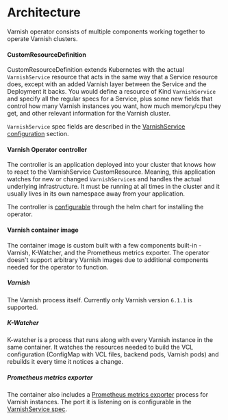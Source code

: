 # Architecture

Varnish operator consists of multiple components working together to operate Varnish clusters.

#### CustomResourceDefinition
CustomResourceDefinition extends Kubernetes with the actual `VarnishService` resource that acts in the same way that a Service resource does, except with an added Varnish layer between the Service and the Deployment it backs. You would define a resource of Kind `VarnishService` and specify all the regular specs for a Service, plus some new fields that control how many Varnish instances you want, how much memory/cpu they get, and other relevant information for the Varnish cluster.

`VarnishService` spec fields are described in the [VarnishService configuration](varnish-service-configuration.md) section.

#### Varnish Operator controller 
The controller is an application deployed into your cluster that knows how to react to the VarnishService CustomResource. Meaning, this application watches for new or changed `VarnishService`s and handles the actual underlying infrastructure. It must be running at all times in the cluster and it usually lives in its own namespace away from your application.

The controller is [configurable](operator-configuration.md) through the helm chart for installing the operator.

#### Varnish container image

The container image is custom built with a few components built-in - Varnish, K-Watcher, and the Prometheus metrics exporter. The operator doesn't support arbitrary Varnish images due to additional components needed for the operator to function.

##### Varnish

The Varnish process itself. Currently only Varnish version `6.1.1` is supported.

##### K-Watcher

K-watcher is a process that runs along with every Varnish instance in the same container. It watches the resources needed to build the VCL configuration (ConfigMap with VCL files, backend pods, Varnish pods) and rebuilds it every time it notices a change.

##### Prometheus metrics exporter

The container also includes a [Prometheus metrics exporter](https://github.com/jonnenauha/prometheus_varnish_exporter) process for Varnish instances. The port it is listening on is configurable in the [VarnishService spec](varnish-service-configuration.md). 
